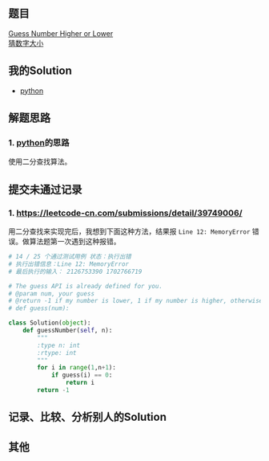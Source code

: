 ## 题目

[Guess Number Higher or Lower](https://leetcode.com/problems/guess-number-higher-or-lower/) <br/> [猜数字大小](https://leetcode-cn.com/problems/guess-number-higher-or-lower/)

## 我的Solution

- [python](../374/374_guess_number_higher_or_lower.py)

## 解题思路

### 1. [python](../374/374_guess_number_higher_or_lower.py)的思路

使用二分查找算法。

## 提交未通过记录

### 1. https://leetcode-cn.com/submissions/detail/39749006/

用二分查找来实现完后，我想到下面这种方法，结果报 `Line 12: MemoryError` 错误。做算法题第一次遇到这种报错。

```python
# 14 / 25 个通过测试用例 状态：执行出错
# 执行出错信息：Line 12: MemoryError
# 最后执行的输入： 2126753390 1702766719

# The guess API is already defined for you.
# @param num, your guess
# @return -1 if my number is lower, 1 if my number is higher, otherwise return 0
# def guess(num):

class Solution(object):
    def guessNumber(self, n):
        """
        :type n: int
        :rtype: int
        """
        for i in range(1,n+1):
            if guess(i) == 0:
                return i
        return -1
```

## 记录、比较、分析别人的Solution

## 其他
